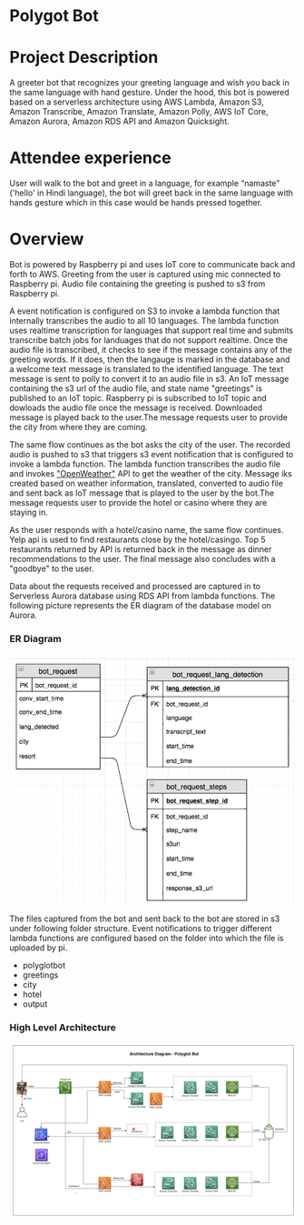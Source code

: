# Polygot Bot

# Project Description
A greeter bot that recognizes your greeting language and wish you back in the same language with hand gesture. Under the hood, this bot is powered based on a serverless architecture using AWS Lambda, Amazon S3, Amazon Transcribe, Amazon Translate, Amazon Polly, AWS IoT Core,
Amazon Aurora, Amazon RDS API and Amazon Quicksight.

# Attendee experience 
User will walk to the bot and greet in a language, for example “namaste” ('hello' in Hindi language), the bot will greet back in the same language with hands gesture which in this case would be hands pressed together. 

# Overview
Bot is powered by Raspberry pi and uses IoT core to communicate back and forth to AWS. Greeting from the user is captured using mic connected to Raspberry pi. Audio file containing the greeting is pushed to s3 from Raspberry pi. 

A event notification is configured on S3 to invoke a lambda function that internally transcribes the audio to all 10 languages. The lambda function uses realtime transcription for languages that support real time and submits transcribe batch jobs for landuages that do not support realtime. Once the audio file is transcribed, it checks to see if the message contains any of the greeting words. If it does, then the langauge is marked in the database and a welcome text message is translated to the identified language. The text message is sent to polly to convert it to an audio file in s3. An IoT message containing the s3 url of the audio file, and state name "greetings" is published to an IoT topic. Raspberry pi is subscribed to IoT topic and dowloads the audio file once the message is received. Downloaded message is played back to the user.The message requests user to provide the city from where they are coming.

The same flow continues as the bot asks the city of the user. The recorded audio is pushed to s3 that triggers s3 event notification that is configured to invoke a lambda function. The lambda function transcribes the audio file and invokes ["OpenWeather"](#https://openweathermap.org/) API to get the weather of the city. Message iks created based on weather information, translated, converted to audio file and sent back as IoT message that is played to the user by the bot.The message requests user to provide the hotel or casino  where they are staying in.

As the user responds with a hotel/casino name, the same flow continues. Yelp api is used to find restaurants close by the hotel/casingo. Top 5 restaurants returned by API is returned back in the message as dinner recommendations to the user. The final message also concludes with a "goodbye" to the user.

Data about the requests received and processed are captured in to Serverless Aurora database using RDS API from lambda functions. The following picture represents the ER diagram of the database model on Aurora.

### ER Diagram
![ER Diagram](images/ErDiagram.jpg "ER Diagram")

The files captured from the bot and sent back to the bot are stored in s3 under following folder structure. Event notifications to trigger different lambda functions are configured based on the folder into which the file is uploaded by pi. 

- polyglotbot
 - greetings
 - city
 - hotel
 - output

### High Level Architecture
![High Level Architecture](images/Architecture.jpg "High Level Architecture")
